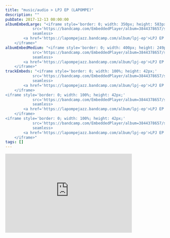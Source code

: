 ```yaml
---
title: "music/audio > LPJ EP (LAPOMPE)"
description: ""
pubDate: 2017-12-13 00:00:00
albumEmbedLarge: "<iframe style='border: 0; width: 350px; height: 583px;' 
            src='https://bandcamp.com/EmbeddedPlayer/album=3844378657/size=large/bgcol=ffffff/linkcol=0687f5/tracklist=true/transparent=true/' 
            seamless>
        <a href='https://lapompejazz.bandcamp.com/album/lpj-ep'>LPJ EP by LAPOMPE</a>
    </iframe>"
albumEmbedMedium: "<iframe style='border: 0; width: 400px; height: 249px;' 
            src='https://bandcamp.com/EmbeddedPlayer/album=3844378657/size=large/bgcol=ffffff/linkcol=0687f5/tracklist=true/artwork=small/transparent=true/' 
            seamless>
        <a href='https://lapompejazz.bandcamp.com/album/lpj-ep'>LPJ EP by LAPOMPE</a>
    </iframe>"
trackEmbeds: "<iframe style='border: 0; width: 100%; height: 42px;' 
            src='https://bandcamp.com/EmbeddedPlayer/album=3844378657/size=small/bgcol=ffffff/linkcol=0687f5/track=3553545983/transparent=true/' 
            seamless>
        <a href='https://lapompejazz.bandcamp.com/album/lpj-ep'>LPJ EP by LAPOMPE</a>
    </iframe>
<iframe style='border: 0; width: 100%; height: 42px;' 
            src='https://bandcamp.com/EmbeddedPlayer/album=3844378657/size=small/bgcol=ffffff/linkcol=0687f5/track=1484202360/transparent=true/' 
            seamless>
        <a href='https://lapompejazz.bandcamp.com/album/lpj-ep'>LPJ EP by LAPOMPE</a>
    </iframe>
<iframe style='border: 0; width: 100%; height: 42px;' 
            src='https://bandcamp.com/EmbeddedPlayer/album=3844378657/size=small/bgcol=ffffff/linkcol=0687f5/track=3286909441/transparent=true/' 
            seamless>
        <a href='https://lapompejazz.bandcamp.com/album/lpj-ep'>LPJ EP by LAPOMPE</a>
    </iframe>"
tags: []
---
```


<iframe style='border: 0; width: 400px; height: 249px;' 
            src='https://bandcamp.com/EmbeddedPlayer/album=3844378657/size=large/bgcol=ffffff/linkcol=0687f5/tracklist=true/artwork=small/transparent=true/' 
            seamless>
        <a href='https://lapompejazz.bandcamp.com/album/lpj-ep'>LPJ EP by LAPOMPE</a>
    </iframe>